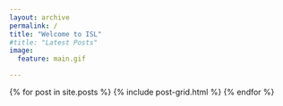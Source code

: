 ```yaml
---
layout: archive
permalink: /
title: "Welcome to ISL"
#title: "Latest Posts"
image:
  feature: main.gif

---
```


<div class="tiles">
{% for post in site.posts %}
	{% include post-grid.html %}
{% endfor %}
</div>
